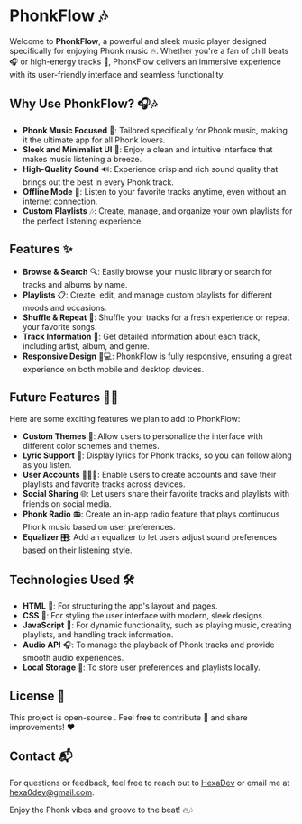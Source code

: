 # PhonkFlow 🎶

Welcome to **PhonkFlow**, a powerful and sleek music player designed specifically for enjoying Phonk music 🔥. Whether you're a fan of chill beats 🎧 or high-energy tracks 🎵, PhonkFlow delivers an immersive experience with its user-friendly interface and seamless functionality.

## Why Use PhonkFlow? 🎧🎶

- **Phonk Music Focused** 🎵: Tailored specifically for Phonk music, making it the ultimate app for all Phonk lovers.
- **Sleek and Minimalist UI** 🎨: Enjoy a clean and intuitive interface that makes music listening a breeze.
- **High-Quality Sound** 🔊: Experience crisp and rich sound quality that brings out the best in every Phonk track.
- **Offline Mode** 📡: Listen to your favorite tracks anytime, even without an internet connection.
- **Custom Playlists** 🎶: Create, manage, and organize your own playlists for the perfect listening experience.

## Features ✨

- **Browse & Search** 🔍: Easily browse your music library or search for tracks and albums by name.
- **Playlists** 📋: Create, edit, and manage custom playlists for different moods and occasions.
- **Shuffle & Repeat** 🔁: Shuffle your tracks for a fresh experience or repeat your favorite songs.
- **Track Information** 📄: Get detailed information about each track, including artist, album, and genre.
- **Responsive Design** 📱💻: PhonkFlow is fully responsive, ensuring a great experience on both mobile and desktop devices.

## Future Features 🔮🚀

Here are some exciting features we plan to add to PhonkFlow:

- **Custom Themes** 🎨: Allow users to personalize the interface with different color schemes and themes.
- **Lyric Support** 📝: Display lyrics for Phonk tracks, so you can follow along as you listen.
- **User Accounts** 🧑‍🤝‍🧑: Enable users to create accounts and save their playlists and favorite tracks across devices.
- **Social Sharing** 🌐: Let users share their favorite tracks and playlists with friends on social media.
- **Phonk Radio** 📻: Create an in-app radio feature that plays continuous Phonk music based on user preferences.
- **Equalizer** 🎛️: Add an equalizer to let users adjust sound preferences based on their listening style.

## Technologies Used 🛠️

- **HTML** 📝: For structuring the app's layout and pages.
- **CSS** 🎨: For styling the user interface with modern, sleek designs.
- **JavaScript** 🧩: For dynamic functionality, such as playing music, creating playlists, and handling track information.
- **Audio API** 🎧: To manage the playback of Phonk tracks and provide smooth audio experiences.
- **Local Storage** 💾: To store user preferences and playlists locally.

## License 📄

This project is open-source . Feel free to contribute 🤝 and share improvements! ❤️

## Contact 📬

For questions or feedback, feel free to reach out to [HexaDev](https://github.com/HexaDev-De) or email me at [hexa0dev@gmail.com](mailto:hexa0dev@gmail.com).

Enjoy the Phonk vibes and groove to the beat! 🔥🎶
